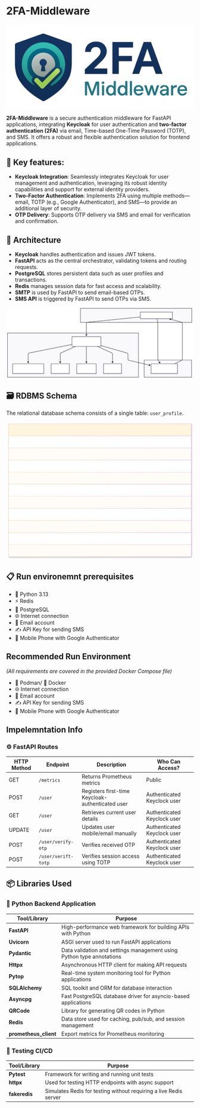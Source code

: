 # 2FA-Middleware

![Project Logo](doc/images/2fa-logo.png)

**2FA-Middleware** is a secure authentication middleware for FastAPI applications, integrating **Keycloak** for user authentication and **two-factor authentication (2FA)** via email, Time-based One-Time Password (TOTP), and SMS. It offers a robust and flexible authentication solution for frontend applications.

## 🔑 Key features:

- **Keycloak Integration**: Seamlessly integrates Keycloak for user management and authentication, leveraging its robust identity capabilities and support for external identity providers.
- **Two-Factor Authentication**: Implements 2FA using multiple methods—email, TOTP (e.g., Google Authenticator), and SMS—to provide an additional layer of security.
- **OTP Delivery**: Supports OTP delivery via SMS and email for verification and confirmation.

## 🧱 Architecture

- **Keycloak** handles authentication and issues JWT tokens.
- **FastAPI** acts as the central orchestrator, validating tokens and routing requests.
- **PostgreSQL** stores persistent data such as user profiles and transactions.
- **Redis** manages session data for fast access and scalability.
- **SMTP** is used by FastAPI to send email-based OTPs.
- **SMS API** is triggered by FastAPI to send OTPs via SMS.

![2FA Middleware Architecture](doc/images/2FA-MIDDLEWARE_ARCH.svg)

## 🗃️ RDBMS Schema

The relational database schema consists of a single table: `user_profile`.

![ER Diagram](doc/images/ER-DIAGRAM.svg)

## 📋 Run environemnt prerequisites

- 🐍 Python 3.13
- ⚡ Redis
- 🐘 PostgreSQL
- 🌐 Internet connection
- 📧 Email account
- ✍️ API Key for sending SMS
- 📱 Mobile Phone with Google Authenticator

## Recommended Run Environment

_(All requirements are covered in the provided Docker Compose file)_

- 🦭 Podman/ 🐋 Docker
- 🌐 Internet connection
- 📧 Email account
- ✍️ API Key for sending SMS
- 📱 Mobile Phone with Google Authenticator

## Impelemntation Info

### ⚙️ FastAPI Routes

| HTTP Method | Endpoint            | Description                                      | Who Can Access?             |
| ----------- | ------------------- | ------------------------------------------------ | --------------------------- |
| GET         | `/metrics`          | Returns Prometheus metrics                       | Public                      |
| POST        | `/user`             | Registers first-time Keycloak-authenticated user | Authenticated Keyclock user |
| GET         | `/user`             | Retrieves current user details                   | Authenticated Keyclock user |
| UPDATE      | `/user`             | Updates user mobile/email manually               | Authenticated Keyclock user |
| POST        | `/user/verify-otp`  | Verifies received OTP                            | Authenticated Keyclock user |
| POST        | `/user/verift-totp` | Verifies session access using TOTP               | Authenticated Keyclock user |

## 📦 Libraries Used

### 🐍 Python Backend Application

| Tool/Library          | Purpose                                                               |
| --------------------- | --------------------------------------------------------------------- |
| **FastAPI**           | High-performance web framework for building APIs with Python          |
| **Uvicorn**           | ASGI server used to run FastAPI applications                          |
| **Pydantic**          | Data validation and settings management using Python type annotations |
| **Httpx**             | Asynchronous HTTP client for making API requests                      |
| **Pytop**             | Real-time system monitoring tool for Python applications              |
| **SQLAlchemy**        | SQL toolkit and ORM for database interaction                          |
| **Asyncpg**           | Fast PostgreSQL database driver for asyncio-based applications        |
| **QRCode**            | Library for generating QR codes in Python                             |
| **Redis**             | Data store used for caching, pub/sub, and session management          |
| **prometheus_client** | Export metrics for Prometheus monitoring                              |

### 🧪 Testing CI/CD

| Tool/Library  | Purpose                                                           |
| ------------- | ----------------------------------------------------------------- |
| **Pytest**    | Framework for writing and running unit tests                      |
| **httpx**     | Used for testing HTTP endpoints with async support                |
| **fakeredis** | Simulates Redis for testing without requiring a live Redis server |
